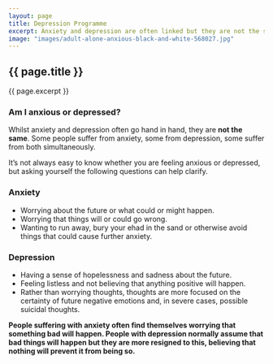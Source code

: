 ```yaml
---
layout: page
title: Depression Programme
excerpt: Anxiety and depression are often linked but they are not the same thing. Most people experience some form of anxiety when facing particularly stressful situations but anxiety disorders are severe and can disrupt the day-to-day life of an individual. Depression is a common psychological disorder and is more than just feeling unhappy, bored or fed up. There isn't a single cause of depression, but hypnotherapy is gaining wider recognition as a depression treatment as it seeks to uncover the root cause of the negative feelings and emotion, thus removing the symptoms of depression.
image: "images/adult-alone-anxious-black-and-white-568027.jpg"
---
```

## {{ page.title }}

{{ page.excerpt }}

### Am I anxious or depressed?

Whilst anxiety and depression often go hand in hand, they are **not the same**. Some people suffer from anxiety, some from depression, some suffer from both simultaneously.

It’s not always easy to know whether you are feeling anxious or depressed, but asking yourself the following questions can help clarify.

### Anxiety

- Worrying about the future or what could or might happen.
- Worrying that things will or could go wrong.
- Wanting to run away, bury your ehad in the sand or otherwise avoid things that could cause further anxiety.

### Depression

- Having a sense of hopelessness and sadness about the future.
- Feeling listless and not believing that anything positive will happen.
- Rather than worrying thoughts, thoughts are more focused on the certainty of future negative emotions and, in severe cases, possible suicidal thoughts.

**People suffering with anxiety often find themselves worrying that something bad will happen. People with depression normally assume that bad things will happen but they are more resigned to this, believing that nothing will prevent it from being so.**
